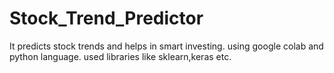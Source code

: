 # Stock_Trend_Predictor
It predicts stock trends
and helps in smart investing.
using google colab and python language.
used libraries like sklearn,keras etc.
